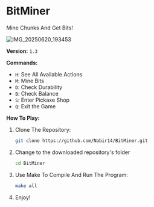 # BitMiner
Mine Chunks And Get Bits!

![IMG_20250620_193453](https://github.com/user-attachments/assets/f7de8094-0464-4800-8def-10844041e044)

**Version:** `1.3`

**Commands:**
- `H`: See All Available Actions
- `M`: Mine Bits
- `D`: Check Durability
- `B`: Check Balance
- `S`: Enter Pickaxe Shop
- `Q`: Exit the Game

**How To Play:**
1. Clone The Repository:
   ```sh
   git clone https://github.com/Nabir14/BitMiner.git
   ```

2. Change to the downloaded repository's folder
   ```sh
   cd BitMiner
   ```
   
3. Use Make To Compile And Run The Program:
   ```sh
   make all
   ```
   
4. Enjoy! 
